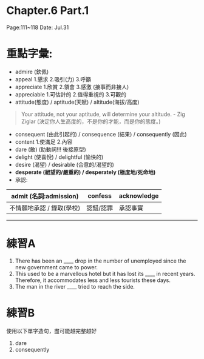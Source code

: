 # Chapter.6   Part.1   
Page:111~118  Date: Jul.31
# 重點字彙:
* admire (欽佩)
* appeal 1.懇求 2.吸引(力) 3.呼籲
* appreciate 1.欣賞 2.領會 3.感激 (接事而非接人)
* appreciable 1.可估計的 2.值得重視的 3.可觀的
* attitude(態度) / aptitude(天賦) / altitude(海拔/高度)
>  Your attitude, not your aptitude, will determine your altitude. - Zig Ziglar 
>  (決定你人生高度的，不是你的才能，而是你的態度。)
* consequent (由此引起的) / consequence (結果) / consequently (因此)
* content 1.使滿足 2.內容
* dare (敢) (助動詞!!! 後接原型)
* delight (使喜悅) / delightful (愉快的)
* desire (渴望) / desirable (合意的/渴望的)
* **desperate (絕望的/嚴重的) / desperately (極度地/死命地)**
* 承認:

|admit (名詞:admission) | confess | acknowledge |
| -------- | -------- | -------- |
| 不情願地承認 / 錄取(學校)  | 認錯/認罪    | 承認事實    |

---
# 練習A
1. There has been an ____ drop in the number of unemployed since the new government came to power.
2. This used to be a marvellous hotel but it has lost its ____ in recent years. Therefore, it accommodates less and less tourists these days.
3. The man in the river ____ tried to reach the side.

# 練習B
使用以下單字造句，盡可能越完整越好
1. dare
2. consequently